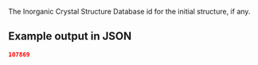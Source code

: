 The Inorganic Crystal Structure Database id for the initial structure, if any.



## Example output in JSON

```json
107869
```

